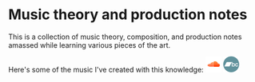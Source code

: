 # Music theory and production notes

This is a collection of music theory, composition, and production notes amassed while learning various pieces of the art.

Here's some of the music I've created with this knowledge: [![ry on soundcloud](./resources/soundcloud_orange_transparent_32.png)](https://soundcloud.com/lilbill39/) [![ry on bandcamp](./resources/bandcamp-button-bc-circle-green-32.png)](https://rymusic.bandcamp.com/)
